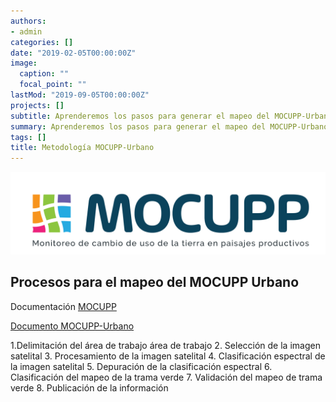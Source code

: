 ```yaml
---
authors:
- admin
categories: []
date: "2019-02-05T00:00:00Z"
image:
  caption: ""
  focal_point: ""
lastMod: "2019-09-05T00:00:00Z"
projects: []
subtitle: Aprenderemos los pasos para generar el mapeo del MOCUPP-Urbano
summary: Aprenderemos los pasos para generar el mapeo del MOCUPP-Urbano
tags: []
title: Metodología MOCUPP-Urbano
---
```







![png](./index_1_0.png)




## Procesos para el mapeo del MOCUPP Urbano

Documentación [MOCUPP](https://mocupp.org/) 

[Documento MOCUPP-Urbano](https://www.cr.undp.org/content/costarica/es/home/library/monitoreo-del-cambio-de-uso-y-cobertura-de-la-tierra-en-paisajes.html) 

1.Delimitación del área de trabajo área de trabajo
2. Selección de la imagen satelital
3. Procesamiento de la imagen satelital
4. Clasificación espectral de la imagen satelital 
5. Depuración de la clasificación espectral
6. Clasificación del mapeo de la trama verde
7. Validación del mapeo de trama verde
8. Publicación de la información


